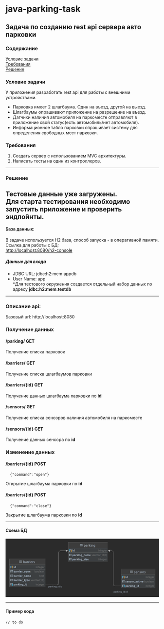 # java-parking-task
## Задача по созданию rest api сервера авто парковки
### Содержание
[Условие задачи](#условие-задачи)  
[Требования](#требования)  
[Решение](#решение)

### Условие задачи
У приложения разработать rest api для работы с внешними устройствами.
* Парковка имеет 2 шлагбаума. Один на въезд, другой на выезд.   
* Шлагбаумы опрашивают приложение на разрешение на въезд.  
* Датчики наличия автомобиля на паркоместе отправляют в приложение свой статус(есть автомобиль/нет автомобиля).  
* Информационное табло парковки опрашивает систему для определения свободных мест парковки.

### Требования
1. Создать сервер с использованием MVC архитектуры.
2. Написать тесты на один из контроллеров.
---
### Решение
Тестовые данные уже загружены.  
Для старта тестирования необходимо запустить приложение и проверить эндпойнты.
---
#### База данных:
В задаче используется H2 база, способ запуска - в оперативной памяти.
Ссылка для работы с БД:  
[http://localhost:8080/h2-console](http://localhost:8080/h2-console)  
##### Данные для входа  
* JDBC URL: jdbc:h2:mem:appdb  
* User Name: app  
*Для тестового окружения создается отдельный набор данных по адресу **jdbc:h2:mem:testdb**
---
### Описание api:
Базовый url:
http://localhost:8080
### Получение данных
#### /parking/ GET
Получение списка парковок
#### /barriers/ GET  
Получение списка шлагбаумов парковки
#### /barriers/{id} GET
Получение данных шлагбаума парковки по **id**
#### /sensors/ GET
Получение списка сенсоров наличия автомобиля на паркоместе  
#### /sensors/{id} GET  
Получение данных сенсора по **id**
### Изменение данных
#### /barriers/{id} POST
      {"command":"open"}
Открытие шлагбаума парковки по **id**  
#### /barriers/{id} POST
      {"command":"close"}
Закрытие шлагбаума парковки по **id**

---

#### Схема БД
![alt text](screenshots/parking-schema.png "UML диаграмма")

---
#### Пример кода
    // to do    
